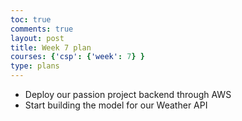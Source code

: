 ```yaml
---
toc: true
comments: true
layout: post
title: Week 7 plan
courses: {'csp': {'week': 7} }
type: plans
---
```


 - Deploy our passion project backend through AWS
 - Start building the model for our Weather API

